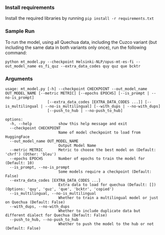 ### Install requirements

Install the required libraries by running `pip install -r requirements.txt`

### Sample Run

To run the model, using all Quechua data, including the Cuzco variant (but including the same data in both variants only once), run the following command:

```
python mt_model.py --checkpoint Helsinki-NLP/opus-mt-es-fi --out_model_name es_fi_quz --extra_data_codes quy quz que bcktr
```

### Arguments

```
usage: mt_model.py [-h] --checkpoint CHECKPOINT --out_model_name OUT_MODEL_NAME [--metric METRIC] [--epochs EPOCHS] [--is_prompt | --no-is_prompt]
                   [--extra_data_codes [EXTRA_DATA_CODES ...]] [--is_multilingual | --no-is_multilingual] [--with_dups | --no-with_dups]
                   [--push_to_hub | --no-push_to_hub]

options:
  -h, --help            show this help message and exit
  --checkpoint CHECKPOINT
                        Name of model checkpoint to load from HuggingFace
  --out_model_name OUT_MODEL_NAME
                        Output Model Name
  --metric METRIC       Metric to choose the best model on (Default: 'chrf') (Other: 'bleu')
  --epochs EPOCHS       Number of epochs to train the model for (Default: 10)
  --is_prompt, --no-is_prompt
                        Some models require a checkpoint (Default: False)
  --extra_data_codes [EXTRA_DATA_CODES ...]
                        Extra data to load for quechua (Default: []) (Options: 'quy', 'quz', 'que', 'bcktr', 'copied')
  --is_multilingual, --no-is_multilingual
                        Whether to train a multilingual model or just on Quechua (Default: False)
  --with_dups, --no-with_dups
                        Whether to include duplicate data but different dialect for Quechua (Default: False)
  --push_to_hub, --no-push_to_hub
                        Whether to push the model to the hub or not (Default: False)
```